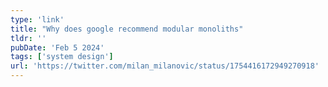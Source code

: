 ```yaml
---
type: 'link'
title: "Why does google recommend modular monoliths"
tldr: ''
pubDate: 'Feb 5 2024'
tags: ['system design']
url: 'https://twitter.com/milan_milanovic/status/1754416172949270918'
---
```


